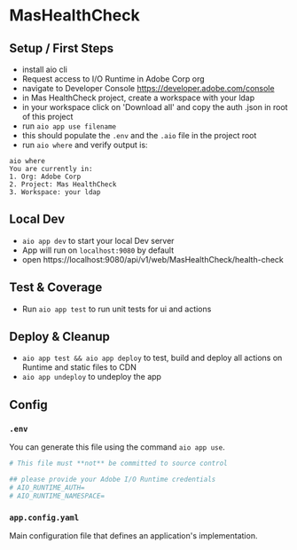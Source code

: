 # MasHealthCheck

## Setup / First Steps

- install aio cli
- Request access to I/O Runtime in Adobe Corp org
- navigate to Developer Console https://developer.adobe.com/console
- in Mas HealthCheck project, create a workspace with your ldap
- in your workspace click on 'Download all' and copy the auth .json in root of this project
- run `aio app use filename`
- this should populate the `.env` and the `.aio` file in the project root
- run `aio where` and verify output is:
```
aio where
You are currently in:
1. Org: Adobe Corp
2. Project: Mas HealthCheck
3. Workspace: your ldap
```

## Local Dev

- `aio app dev` to start your local Dev server
- App will run on `localhost:9080` by default
- open https://localhost:9080/api/v1/web/MasHealthCheck/health-check


## Test & Coverage

- Run `aio app test` to run unit tests for ui and actions

## Deploy & Cleanup

- `aio app test && aio app deploy` to test, build and deploy all actions on Runtime and static files to CDN
- `aio app undeploy` to undeploy the app

## Config

### `.env`

You can generate this file using the command `aio app use`. 

```bash
# This file must **not** be committed to source control

## please provide your Adobe I/O Runtime credentials
# AIO_RUNTIME_AUTH=
# AIO_RUNTIME_NAMESPACE=
```

### `app.config.yaml`

Main configuration file that defines an application's implementation. 

